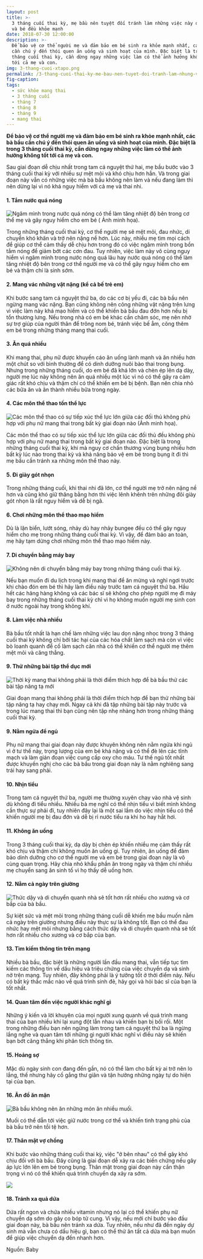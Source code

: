 ```yaml
---
layout: post
title: >-
  3 tháng cuối thai kỳ, mẹ bầu nên tuyệt đối tránh làm những việc này để cả mẹ
  và bé đều khỏe mạnh
date: 2018-07-30 12:00:00
description: >-
  Để bảo vệ cơ thể người mẹ và đảm bảo em bé sinh ra khỏe mạnh nhất, các bà bầu
  cần chú ý đến thói quen ăn uống và sinh hoạt của mình. Đặc biệt là trong 3
  tháng cuối thai kỳ, cần dừng ngay những việc làm có thể ảnh hưởng không tốt
  tới cả mẹ và con.
img: 3-thang-cuoi-xtapo.png
permalink: /3-thang-cuoi-thai-ky-me-bau-nen-tuyet-doi-tranh-lam-nhung-viec-nay-de-me-va-be-deu-khoe-manh
fig-caption:
tags:
  - sức khỏe mang thai
  - 3 tháng cuối
  - tháng 7
  - tháng 8
  - tháng 9
  - mang thai
---
```


**Để bảo vệ cơ thể người mẹ và đảm bảo em bé sinh ra khỏe mạnh nhất, các bà bầu cần chú ý đến thói quen ăn uống và sinh hoạt của mình. Đặc biệt là trong 3 tháng cuối thai kỳ, cần dừng ngay những việc làm có thể ảnh hưởng không tốt tới cả mẹ và con.**

Sau giai đoạn dễ chịu nhất trong tam cá nguyệt thứ hai, mẹ bầu bước vào 3 tháng cuối thai kỳ với nhiều sự mệt mỏi và khó chịu hơn hẳn. Và trong giai đoạn này vẫn có những việc mà bà bầu không nên làm và nếu đang làm thì nên dừng lại vì nó khá nguy hiểm với cả mẹ và thai nhi.

#### 1. Tắm nước quá nóng

![Ngâm mình trong nước quá nóng có thể làm tăng nhiệt độ bên trong cơ thể mẹ và gây nguy hiểm cho em bé ( Ảnh minh họa).](/uploads/tam-nong-xtapo.jpg "Ngâm mình trong nước quá nóng có thể làm tăng nhiệt độ bên trong cơ thể mẹ và gây nguy hiểm cho em bé")

Trong những tháng cuối thai kỳ, cơ thể người mẹ sẽ mệt mỏi, đau nhức, di chuyển khó khăn và trở nên nặng nề hơn. Lúc này, nhiều mẹ tìm mọi cách để giúp cơ thể cảm thấy dễ chịu hơn trong đó có việc ngâm mình trong bồn tắm nóng để giảm bớt các cơn đau. Tuy nhiên, việc làm này vô cùng nguy hiểm vì ngâm mình trong nước nóng quá lâu hay nước quá nóng có thể làm tăng nhiệt độ bên trong cơ thể người mẹ và có thể gây nguy hiểm cho em bé và thậm chí là sinh sớm.

#### 2. Mang vác những vật nặng (kể cả bế trẻ em)

Khi bước sang tam cá nguyệt thứ ba, do các cơ bị yếu đi, các bà bầu nên ngừng mang vác nặng. Bạn cũng không nên cõng những vật nặng trên lưng vì việc làm này khá mạo hiểm và có thể khiến bà bầu đau đớn hơn nếu bị tổn thương lưng. Nếu trong nhà có em bé khác cần chăm sóc, mẹ nên nhờ sự trợ giúp của người thân để trông nom bé, tránh việc bế ẵm, cõng thêm em bé trong những tháng mang thai cuối.

#### 3. Ăn quá nhiều

Khi mang thai, phụ nữ được khuyến cáo ăn uống lành mạnh và ăn nhiều hơn một chút so với bình thường để có dinh dưỡng nuôi bào thai trong bụng. Nhưng trong những tháng cuối, do em bé đã khá lớn và chèn ép lên dạ dày, người mẹ lúc này không nên ăn quá nhiều một lúc vì nó có thể gây ra cảm giác rất khó chịu và thậm chí có thể khiến em bé bị bệnh. Bạn nên chia nhỏ các bữa ăn và ăn thành nhiều bữa trong ngày.

#### 4. Các môn thể thao tốn thể lực

![Các môn thể thao có sự tiếp xúc thể lực lớn giữa các đối thủ không phù hợp với phụ nữ mang thai trong bất kỳ giai đoạn nào (Ảnh minh họa).](/uploads/the-duc-me-bau-xtapo.jpg "Các môn thể thao có sự tiếp xúc thể lực lớn giữa các đối thủ không phù hợp với phụ nữ mang thai trong bất kỳ giai đoạn nào.")

Các môn thể thao có sự tiếp xúc thể lực lớn giữa các đối thủ đều không phù hợp với phụ nữ mang thai trong bất kỳ giai đoạn nào. Đặc biệt là trong những tháng cuối thai kỳ, khi mà nguy cơ chấn thương vùng bụng nhiều hơn bất kỳ lúc nào trong thai kỳ và khả năng bảo vệ em bé trong bụng ít đi thì mẹ bầu cần tránh xa những môn thể thao này.

#### 5. Đi giày gót nhọn

Trong những tháng cuối, khi thai nhi đã lớn, cơ thể người mẹ trở nên nặng nề hơn và cũng khó giữ thăng bằng hơn thì việc lênh khênh trên những đôi giày gót nhọn là rất nguy hiểm và dễ bị ngã.

#### 6. Chơi những môn thể thao mạo hiểm

Dù là lặn biển, lướt sóng, nhảy dù hay nhảy bungee đều có thể gây nguy hiểm cho mẹ trong những tháng cuối thai kỳ. Vì vậy, để đảm bảo an toàn, mẹ hãy tạm dừng chơi những môn thể thao mạo hiểm này.

#### 7. Di chuyển bằng máy bay

![Không nên di chuyển bằng máy bay trong những tháng cuối thai kỳ.](/uploads/me-bau-di-may-bay-xtapo.jpg "Không nên di chuyển bằng máy bay trong những tháng cuối thai kỳ.")

Nếu bạn muốn đi du lịch trong khi mang thai để ăn mừng và nghỉ ngơi trước khi chào đón em bé thì hãy làm điều này trước tam cá nguyệt thứ ba. Hầu hết các hãng hàng không và các bác sĩ sẽ không cho phép người mẹ đi máy bay trong những tháng cuối thai kỳ chỉ vì họ không muốn người mẹ sinh con ở nước ngoài hay trong không khí.

#### 8. Làm việc nhà nhiều

Bà bầu tốt nhất là hạn chế làm những việc lau dọn nặng nhọc trong 3 tháng cuối thai kỳ không chỉ bởi tác hại của các hóa chất làm sạch mà còn vì việc bò loanh quanh để cố làm sạch căn nhà có thể khiến cơ thể người mẹ thêm mệt mỏi và căng thẳng.

#### 9. Thử những bài tập thể dục mới

![Thời kỳ mang thai không phải là thời điểm thích hợp để bà bầu thử các bài tập nâng tạ mới](/uploads/ba-bau-tap-ta-xtapo.jpg "Thời kỳ mang thai không phải là thời điểm thích hợp để bà bầu thử các bài tập nâng tạ mới")

Giai đoạn mang thai không phải là thời điểm thích hợp để bạn thử những bài tập nâng tạ hay chạy mới. Ngay cả khi đã tập những bài tập này trước và trong lúc mang thai thì bạn cũng nên tập nhẹ nhàng hơn trong những tháng cuối thai kỳ.

#### 9. Nằm ngửa để ngủ

Phụ nữ mang thai giai đoạn này được khuyên không nên nằm ngửa khi ngủ vì ở tư thế này, trọng lượng của em bé khá nặng và có thể đè lên các tĩnh mạch và làm gián đoạn việc cung cấp oxy cho máu. Tư thế ngủ tốt nhất được khuyến nghị cho các bà bầu trong giai đoạn này là nằm nghiêng sang trái hay sang phải.

#### 10. Nhịn tiểu

Trong tam cá nguyệt thứ ba, người mẹ thường xuyên chạy vào nhà vệ sinh dù không đi tiểu nhiều. Nhiều bà mẹ nghĩ có thể nhịn tiểu vì biết mình không cần thực sự phải đi, tuy nhiên đây lại là một sai lầm do việc nhịn tiểu có thể khiến người mẹ bị đau đớn và dễ bị rỉ nước tiểu ra khi ho hay hắt hơi.

#### 11. Không ăn uống

Trong 3 tháng cuối thai kỳ, dạ dày bị chèn ép khiến nhiều mẹ cảm thấy rất khó chịu và thậm chí không muốn ăn uống gì. Tuy nhiên, ăn uống để đảm bảo dinh dưỡng cho cơ thể người mẹ và em bé trong giai đoạn này là vô cùng quan trọng. Hãy chia nhỏ khẩu phần ăn trong ngày và thậm chí nhiều mẹ chuyển sang ăn sinh tố vì họ thấy dễ uống hơn.

#### 12. Nằm cả ngày trên giường

![Thức dậy và di chuyển quanh nhà sẽ tốt hơn rất nhiều cho xương và cơ bắp của bà bầu.](/uploads/ba-bau-ngu-nhieu-co-tot-khong-xtapo.jpg "Thức dậy và di chuyển quanh nhà sẽ tốt hơn rất nhiều cho xương và cơ bắp của bà bầu.")

Sự kiệt sức và mệt mỏi trong những tháng cuối dễ khiến mẹ bầu muốn nằm cả ngày trên giường nhưng điều này thực sự là không tốt. Bạn có thể đau nhức hay mệt mỏi nhưng bằng cách thức dậy và di chuyển quanh nhà sẽ tốt hơn rất nhiều cho xương và cơ bắp của bạn.

#### 13. Tìm kiếm thông tin trên mạng

Nhiều bà bầu, đặc biệt là những người lần đầu mang thai, vẫn tiếp tục tìm kiếm các thông tin về dấu hiệu và triệu chứng của việc chuyển dạ và sinh nở trên mạng. Tuy nhiên, đây không phải là ý tưởng tốt ở thời điểm này. Nếu có bất kỳ thắc mắc nào về quá trình sinh đẻ, hãy gọi và hỏi bác sĩ của bạn là tốt nhất.

#### 14. Quan tâm đến việc người khác nghĩ gì

Những ý kiến và lời khuyên của mọi người xung quanh về quá trình mang thai của bạn nhiều khi lại xung đột lẫn nhau và khiến bạn bị bối rối. Một trong những điều bạn nên ngừng làm trong tam cá nguyệt thứ ba là ngừng lắng nghe và quan tâm tới những gì người khác nghĩ vì điều này sẽ khiến bạn bớt căng thẳng khi phân tích thông tin.

#### 15. Hoảng sợ

Mặc dù ngày sinh con đang đến gần, nó có thể làm cho bất kỳ ai trở nên lo lắng, thế nhưng hãy cố gắng thư giãn và tận hưởng những ngày tự do hiện tại của bạn.

#### 16. Ăn đồ ăn mặn

![Bà bầu không nên ăn những món ăn nhiều muối.](/uploads/ba-bau-an-do-an-man-xtapo.jpg "Bà bầu không nên ăn những món ăn nhiều muối.")

Muối có thể dẫn tới việc giữ nước trong cơ thể và khiến tình trạng phù của bà bầu trở nên tồi tệ hơn.

#### 17. Thân mật vợ chồng

Khi bước vào những tháng cuối thai kỳ, việc "ở bên nhau" có thể gây khó chịu đối với bà bầu. Đây cũng là giai đoạn dễ xảy ra các biến chứng nếu gây áp lực lớn lên em bé trong bụng. Thân mật trong giai đoạn này cần thận trọng vì nó có thể khiến quá trình chuyển dạ xảy ra sớm.

![](/uploads/ba-bau-trai-thom-xtapo.png)

#### 18. Tránh xa quả dứa

Dứa rất ngon và chứa nhiều vitamin nhưng nó lại có thể khiến phụ nữ chuyển dạ sớm do gây co bóp tử cung. Vì vậy, nếu mới chỉ bước vào đầu giai đoạn này, bà bầu nên tránh xa dứa. Tuy nhiên, nếu như đã đến ngày dự sinh mà vẫn chưa có dấu hiệu gì, bạn có thể thử ăn tất cả dứa mà bạn muốn để giúp việc chuyển dạ đến nhanh hơn.

Nguồn: Baby